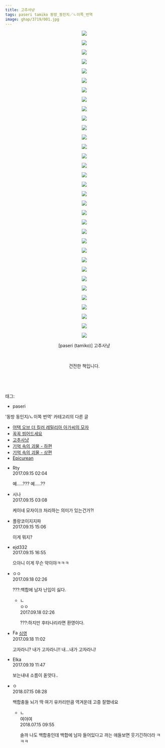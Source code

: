 ```yaml
---
title: 고추사냥
tags: paseri tamiko 동방_동인지／ㄴ이쪽_번역
image: ghap/3719/001.jpg
---
```

<div class="article">
<p style="text-align: center; clear: none; float: none;"><img src="{{ site.nasurl }}/ghap/3719/001.jpg"/></p>
<p style="text-align: center; clear: none; float: none;"><img src="{{ site.nasurl }}/ghap/3719/002.jpg"/></p>
<p style="text-align: center; clear: none; float: none;"><img src="{{ site.nasurl }}/ghap/3719/003.jpg"/></p>
<p style="text-align: center; clear: none; float: none;"><img src="{{ site.nasurl }}/ghap/3719/004.jpg"/></p>
<p style="text-align: center; clear: none; float: none;"><img src="{{ site.nasurl }}/ghap/3719/005.jpg"/></p>
<p style="text-align: center; clear: none; float: none;"><img src="{{ site.nasurl }}/ghap/3719/006.jpg"/></p>
<p style="text-align: center; clear: none; float: none;"><img src="{{ site.nasurl }}/ghap/3719/007.jpg"/></p>
<p style="text-align: center; clear: none; float: none;"><img src="{{ site.nasurl }}/ghap/3719/008.jpg"/></p>
<p style="text-align: center; clear: none; float: none;"><img src="{{ site.nasurl }}/ghap/3719/009.jpg"/></p>
<p style="text-align: center; clear: none; float: none;"><img src="{{ site.nasurl }}/ghap/3719/010.jpg"/></p>
<p style="text-align: center; clear: none; float: none;"><img src="{{ site.nasurl }}/ghap/3719/011.jpg"/></p>
<p style="text-align: center; clear: none; float: none;"><img src="{{ site.nasurl }}/ghap/3719/012.jpg"/></p>
<p style="text-align: center; clear: none; float: none;"><img src="{{ site.nasurl }}/ghap/3719/013.jpg"/></p>
<p style="text-align: center; clear: none; float: none;"><img src="{{ site.nasurl }}/ghap/3719/014.jpg"/></p>
<p style="text-align: center; clear: none; float: none;"><img src="{{ site.nasurl }}/ghap/3719/015.jpg"/></p>
<p style="text-align: center; clear: none; float: none;"><img src="{{ site.nasurl }}/ghap/3719/016.jpg"/></p>
<p style="text-align: center; clear: none; float: none;"><img src="{{ site.nasurl }}/ghap/3719/017.jpg"/></p>
<p style="text-align: center; clear: none; float: none;"><img src="{{ site.nasurl }}/ghap/3719/018.jpg"/></p>
<p style="text-align: center; clear: none; float: none;"><img src="{{ site.nasurl }}/ghap/3719/019.jpg"/></p>
<p style="text-align: center; clear: none; float: none;"><img src="{{ site.nasurl }}/ghap/3719/020.jpg"/></p>
<p style="text-align: center; clear: none; float: none;"><img src="{{ site.nasurl }}/ghap/3719/021.jpg"/></p>
<p style="text-align: center; clear: none; float: none;"><img src="{{ site.nasurl }}/ghap/3719/022.jpg"/></p>
<p style="text-align: center; clear: none; float: none;"><img src="{{ site.nasurl }}/ghap/3719/023.jpg"/></p>
<p style="text-align: center; clear: none; float: none;"><img src="{{ site.nasurl }}/ghap/3719/024.jpg"/></p>
<p style="text-align: center; clear: none; float: none;"><img src="{{ site.nasurl }}/ghap/3719/025.jpg"/></p>
<p style="text-align: center; clear: none; float: none;"><img src="{{ site.nasurl }}/ghap/3719/026.jpg"/></p>
<p style="text-align: center; clear: none; float: none;"><img src="{{ site.nasurl }}/ghap/3719/027.jpg"/></p>
<p style="text-align: center; clear: none; float: none;"><img src="{{ site.nasurl }}/ghap/3719/028.jpg"/></p>
<p style="text-align: center; clear: none; float: none;"><img src="{{ site.nasurl }}/ghap/3719/029.jpg"/></p>
<p style="text-align: center; clear: none; float: none;"><img src="{{ site.nasurl }}/ghap/3719/030.jpg"/></p>
<p style="text-align: center; clear: none; float: none;"><img src="{{ site.nasurl }}/ghap/3719/031.jpg"/></p>
<p style="text-align: center; clear: none; float: none;"><img src="{{ site.nasurl }}/ghap/3719/032.jpg"/></p>
<p style="text-align: center; clear: none; float: none;"><img src="{{ site.nasurl }}/ghap/3719/033.jpg"/></p>
<p style="text-align: center; clear: none; float: none;">[paseri (tamiko)] 고추사냥</p>
<p style="text-align: center; clear: none; float: none;"><br/></p>
<p style="text-align: center; clear: none; float: none;">건전한 책입니다.</p>
<p style="text-align: center; clear: none; float: none;"><br/></p>
<p><br/></p>
</div><div class="tagTrail">
<p>태그: </p>
<ul>
<li>paseri</li>
</ul>
</div><div class="another">
<p>'동방 동인지/ㄴ이쪽 번역' 카테고리의 다른 글</p>
<ul>
<li><a href="/2017-09-21-ghap_3763">어택 오브 더 킬러 레밀리아 아가씨의 모자</a></li>
<li><a href="/2017-09-21-ghap_3762">꼭꼭 씹어드세요</a></li>
<li><a href="/2017-09-15-ghap_3719">고추사냥</a></li>
<li><a href="/2017-09-12-ghap_3686">기억 속의 괴물 - 하편</a></li>
<li><a href="/2017-09-04-ghap_3684">기억 속의 괴물 - 상편</a></li>
<li><a href="/2017-09-02-ghap_3677">Epicurean</a></li>
</ul>
</div><div class="cb_module cb_fluid">
<div class="cb_wrt cb_profile">
<div class="comment">
<ul>
<li class="cb_thumb_off" id="comment15083372">
<div class="cb_comment_area">
<div class="cb_info_area">
<div class="cb_section">
<span class="cb_nick_name">Rty</span>
</div>
<div class="cb_section">
<span class="cb_date">2017.09.15 02:04 </span>
</div>
</div>
<div class="cb_dsc_comment">
<p class="cb_dsc">
											예.....??? 예.....??
										</p>
</div>
</div></li>
<li class="cb_thumb_off" id="comment15083382">
<div class="cb_comment_area">
<div class="cb_info_area">
<div class="cb_section">
<span class="cb_nick_name">시나</span>
</div>
<div class="cb_section">
<span class="cb_date">2017.09.15 03:08 </span>
</div>
</div>
<div class="cb_dsc_comment">
<p class="cb_dsc">
											케이네 모자이크 처리하는 의미가 있는건가?!
										</p>
</div>
</div></li>
<li class="cb_thumb_off" id="comment15083600">
<div class="cb_comment_area">
<div class="cb_info_area">
<div class="cb_section">
<span class="cb_nick_name">플랑코이지지파</span>
</div>
<div class="cb_section">
<span class="cb_date">2017.09.15 15:06 </span>
</div>
</div>
<div class="cb_dsc_comment">
<p class="cb_dsc">
											이게 뭐지?
										</p>
</div>
</div></li>
<li class="cb_thumb_off" id="comment15083649">
<div class="cb_comment_area">
<div class="cb_info_area">
<div class="cb_section">
<span class="cb_nick_name">ejd332</span>
</div>
<div class="cb_section">
<span class="cb_date">2017.09.15 16:55 </span>
</div>
</div>
<div class="cb_dsc_comment">
<p class="cb_dsc">
											으아니 이게 무슨 약이야ㅋㅋㅋ
										</p>
</div>
</div></li>
<li class="cb_thumb_off" id="comment15085072">
<div class="cb_comment_area">
<div class="cb_info_area">
<div class="cb_section">
<span class="cb_nick_name">ㅇㅇ</span>
</div>
<div class="cb_section">
<span class="cb_date">2017.09.18 02:26 </span>
</div>
</div>
<div class="cb_dsc_comment">
<p class="cb_dsc">
											???:백합에 남자 난입이 싫다.
										</p>
</div>
<ul>
<li class="cb_thumb_off" id="comment15085073">
<span class="cb_bu_subnode">ㄴ</span>
<div class="cb_comment_area">
<div class="cb_info_area">
<div class="cb_section">
<span class="cb_nick_name">ㅇㅇ</span>
</div>
<div class="cb_section">
<span class="cb_date">2017.09.18 02:26 </span>
</div>
</div>
<div class="cb_dsc_comment">
<p class="cb_dsc">
																???:하지만 후타나리라면 환영이다.
															</p>
</div>
</div>
</li>
</ul>
</div></li>
<li class="cb_thumb_off" id="comment15085234">
<div class="cb_comment_area">
<div class="cb_info_area">
<div class="cb_section">
<span class="cb_nick_name"><img alt="Favicon of http://blog.naver.com/berko77/221097356398" height="16" onerror="this.onerror=null;this.parentNode.removeChild(this)" src="http://blog.naver.com/favicon.ico" width="16"/> <a href="http://blog.naver.com/berko77/221097356398" onclick="return openLinkInNewWindow(this)">심영</a></span>
</div>
<div class="cb_section">
<span class="cb_date">2017.09.18 11:02 </span>
</div>
</div>
<div class="cb_dsc_comment">
<p class="cb_dsc">
											고자라니? 내가 고자라니!! 내...내가 고자라니! 
										</p>
</div>
</div></li>
<li class="cb_thumb_off" id="comment15086013">
<div class="cb_comment_area">
<div class="cb_info_area">
<div class="cb_section">
<span class="cb_nick_name">Elka</span>
</div>
<div class="cb_section">
<span class="cb_date">2017.09.19 11:47 </span>
</div>
</div>
<div class="cb_dsc_comment">
<p class="cb_dsc">
											보는내내 소름이 돋앗다..
										</p>
</div>
</div></li>
<li class="cb_thumb_off" id="comment15286938">
<div class="cb_comment_area">
<div class="cb_info_area">
<div class="cb_section">
<span class="cb_nick_name">ㅇ</span>
</div>
<div class="cb_section">
<span class="cb_date">2018.07.15 08:28 </span>
</div>
</div>
<div class="cb_dsc_comment">
<p class="cb_dsc">
											백합충들 뇌가 딱 여기 유카리만큼 역겨운데 고증 잘했네요
										</p>
</div>
<ul>
<li class="cb_thumb_off" id="comment15286963">
<span class="cb_bu_subnode">ㄴ</span>
<div class="cb_comment_area">
<div class="cb_info_area">
<div class="cb_section">
<span class="cb_nick_name">여야여</span>
</div>
<div class="cb_section">
<span class="cb_date">2018.07.15 09:55 </span>
</div>
</div>
<div class="cb_dsc_comment">
<p class="cb_dsc">
																솔까 나도 백합충인데 백합에 남자 들어있다고 까는 애들보면 웃기긴하더라 ㅋㅋㅋ
															</p>
</div>
</div>
</li>
</ul>
</div></li>
</ul>
</div>
</div><!-- commentList close -->
</div>